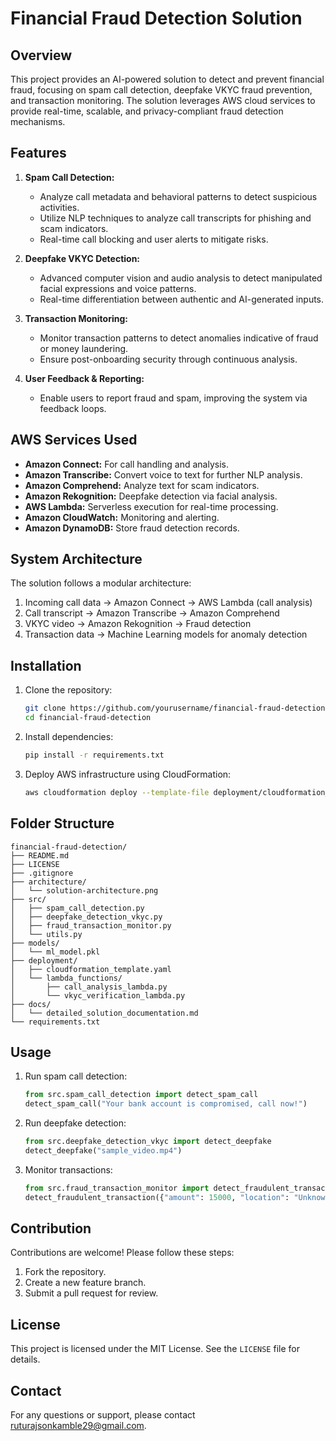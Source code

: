 # Financial Fraud Detection Solution

## Overview
This project provides an AI-powered solution to detect and prevent financial fraud, focusing on spam call detection, deepfake VKYC fraud prevention, and transaction monitoring. The solution leverages AWS cloud services to provide real-time, scalable, and privacy-compliant fraud detection mechanisms.

## Features

1. **Spam Call Detection:**
   - Analyze call metadata and behavioral patterns to detect suspicious activities.
   - Utilize NLP techniques to analyze call transcripts for phishing and scam indicators.
   - Real-time call blocking and user alerts to mitigate risks.

2. **Deepfake VKYC Detection:**
   - Advanced computer vision and audio analysis to detect manipulated facial expressions and voice patterns.
   - Real-time differentiation between authentic and AI-generated inputs.

3. **Transaction Monitoring:**
   - Monitor transaction patterns to detect anomalies indicative of fraud or money laundering.
   - Ensure post-onboarding security through continuous analysis.

4. **User Feedback & Reporting:**
   - Enable users to report fraud and spam, improving the system via feedback loops.
   
## AWS Services Used
- **Amazon Connect:** For call handling and analysis.
- **Amazon Transcribe:** Convert voice to text for further NLP analysis.
- **Amazon Comprehend:** Analyze text for scam indicators.
- **Amazon Rekognition:** Deepfake detection via facial analysis.
- **AWS Lambda:** Serverless execution for real-time processing.
- **Amazon CloudWatch:** Monitoring and alerting.
- **Amazon DynamoDB:** Store fraud detection records.

## System Architecture
The solution follows a modular architecture:

1. Incoming call data -> Amazon Connect -> AWS Lambda (call analysis)
2. Call transcript -> Amazon Transcribe -> Amazon Comprehend
3. VKYC video -> Amazon Rekognition -> Fraud detection
4. Transaction data -> Machine Learning models for anomaly detection

## Installation

1. Clone the repository:
    ```bash
    git clone https://github.com/yourusername/financial-fraud-detection.git
    cd financial-fraud-detection
    ```
2. Install dependencies:
    ```bash
    pip install -r requirements.txt
    ```
3. Deploy AWS infrastructure using CloudFormation:
    ```bash
    aws cloudformation deploy --template-file deployment/cloudformation_template.yaml --stack-name fraud-detection-stack
    ```

## Folder Structure

```
financial-fraud-detection/
├── README.md
├── LICENSE
├── .gitignore
├── architecture/
│   └── solution-architecture.png
├── src/
│   ├── spam_call_detection.py
│   ├── deepfake_detection_vkyc.py
│   ├── fraud_transaction_monitor.py
│   └── utils.py
├── models/
│   └── ml_model.pkl
├── deployment/
│   ├── cloudformation_template.yaml
│   └── lambda_functions/
│       ├── call_analysis_lambda.py
│       └── vkyc_verification_lambda.py
├── docs/
│   └── detailed_solution_documentation.md
└── requirements.txt
```

## Usage

1. Run spam call detection:
    ```python
    from src.spam_call_detection import detect_spam_call
    detect_spam_call("Your bank account is compromised, call now!")
    ```

2. Run deepfake detection:
    ```python
    from src.deepfake_detection_vkyc import detect_deepfake
    detect_deepfake("sample_video.mp4")
    ```

3. Monitor transactions:
    ```python
    from src.fraud_transaction_monitor import detect_fraudulent_transaction
    detect_fraudulent_transaction({"amount": 15000, "location": "Unknown"})
    ```

## Contribution
Contributions are welcome! Please follow these steps:

1. Fork the repository.
2. Create a new feature branch.
3. Submit a pull request for review.

## License
This project is licensed under the MIT License. See the `LICENSE` file for details.

## Contact
For any questions or support, please contact [ruturajsonkamble29@gmail.com](mailto:ruturajsonkamble29@gmail.com).

